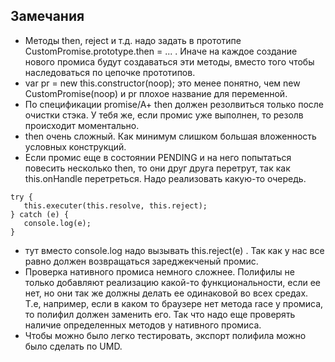 ## Замечания
* Методы then, reject и т.д. надо задать в прототипе CustomPromise.prototype.then = ... . Иначе на каждое создание нового промиса будут создаваться эти методы, вместо того чтобы наследоваться по цепочке прототипов.
* var pr = new this.constructor(noop); это менее понятно, чем new CustomPromise(noop) и pr плохое название для переменной.
* По спецификации promise/A+ then должен резолвиться только после очистки стэка. У тебя же, если промис уже выполнен, то резолв происходит моментально.
* then очень сложный. Как минимум слишком большая вложенность условных конструкций.
* Если промис еще в состоянии PENDING и на него попытаться повесить несколько then, то они друг друга перетрут, так как this.onHandle перетреться. Надо реализовать какую-то очередь.
```
try {
   this.executer(this.resolve, this.reject);
} catch (e) {
   console.log(e);
}
```
* тут вместо console.log надо вызывать this.reject(e) . Так как у нас все равно должен возвращаться зареджекченый промис.
* Проверка нативного промиса немного сложнее. Полифилы не только добавляют реализацию какой-то функциональности, если ее нет, но они так же должны делать ее одинаковой во всех средах. Т.е, например, если в каком то браузере нет метода race у промиса, то полифил должен заменить его. Так что надо еще проверять наличие определенных методов у нативного промиса.
* Чтобы можно было легко тестировать, экспорт полифила можно было сделать по UMD.